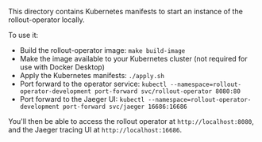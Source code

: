 This directory contains Kubernetes manifests to start an instance of the rollout-operator locally.

To use it:

* Build the rollout-operator image: `make build-image`
* Make the image available to your Kubernetes cluster (not required for use with Docker Desktop)
* Apply the Kubernetes manifests: `./apply.sh`
* Port forward to the operator service: `kubectl --namespace=rollout-operator-development port-forward svc/rollout-operator 8080:80`
* Port forward to the Jaeger UI: `kubectl --namespace=rollout-operator-development port-forward svc/jaeger 16686:16686`

You'll then be able to access the rollout operator at `http://localhost:8080`, and the Jaeger tracing UI at `http://localhost:16686`.
